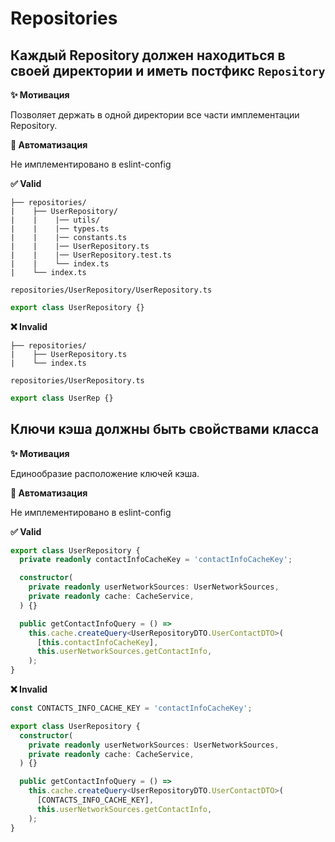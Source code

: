 # Repositories

## Каждый Repository должен находиться в своей директории и иметь постфикс `Repository`

**✨ Мотивация**

Позволяет держать в одной директории все части имплементации Repository.

**🤖 Автоматизация**

Не имплементировано в eslint-config

**✅ Valid**

```
├── repositories/
|    ├── UserRepository/ 
|    |    |── utils/
|    |    |── types.ts
|    |    |── constants.ts
|    |    |── UserRepository.ts
|    |    |── UserRepository.test.ts
|    |    └── index.ts
|    └── index.ts
```

```repositories/UserRepository/UserRepository.ts```
```ts
export class UserRepository {}
```

**❌ Invalid**

```
├── repositories/
|    ├── UserRepository.ts
|    └── index.ts
```

```repositories/UserRepository.ts```
```ts
export class UserRep {}
```

## Ключи кэша должны быть свойствами класса

**✨ Мотивация**

Единообразие расположение ключей кэша.

**🤖 Автоматизация**

Не имплементировано в eslint-config

**✅ Valid**

```ts
export class UserRepository {
  private readonly contactInfoCacheKey = 'contactInfoCacheKey';

  constructor(
    private readonly userNetworkSources: UserNetworkSources,
    private readonly cache: CacheService,
  ) {}

  public getContactInfoQuery = () =>
    this.cache.createQuery<UserRepositoryDTO.UserContactDTO>(
      [this.contactInfoCacheKey],
      this.userNetworkSources.getContactInfo,
    );
}
```

**❌ Invalid**

```ts
const CONTACTS_INFO_CACHE_KEY = 'contactInfoCacheKey';

export class UserRepository {
  constructor(
    private readonly userNetworkSources: UserNetworkSources,
    private readonly cache: CacheService,
  ) {}

  public getContactInfoQuery = () =>
    this.cache.createQuery<UserRepositoryDTO.UserContactDTO>(
      [CONTACTS_INFO_CACHE_KEY],
      this.userNetworkSources.getContactInfo,
    );
}
```
